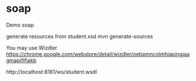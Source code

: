 # soap
Demo soap

generate resources from student.xsd
mvn generate-sources


You may use Wizdler
https://chrome.google.com/webstore/detail/wizdler/oebpmncolmhiapingjaagmapififiakb


http://localhost:8181/ws/student.wsdl

